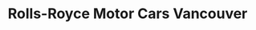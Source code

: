 ---
title: "Rolls-Royce Motor Cars Vancouver"
url: /vancouver/rolls-royce-motor-cars-vancouver/
shop: car
---
